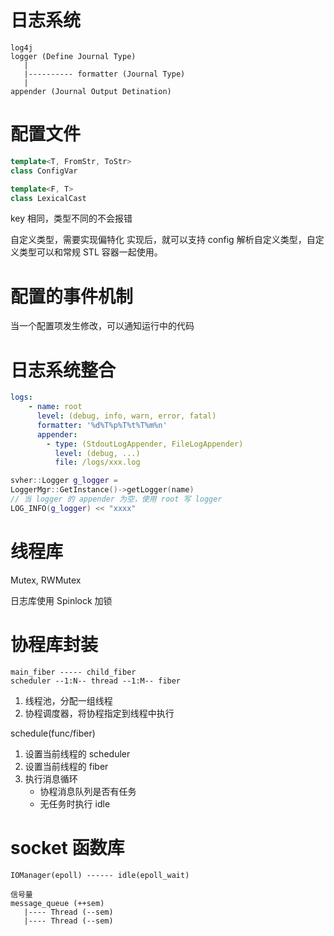 
# 日志系统
```
log4j
logger (Define Journal Type)
   |  
   |---------- formatter (Journal Type)
   |
appender (Journal Output Detination)
```

# 配置文件
```c++
template<T, FromStr, ToStr>
class ConfigVar

template<F, T>
class LexicalCast
```

key 相同，类型不同的不会报错

自定义类型，需要实现偏特化
实现后，就可以支持 config 解析自定义类型，自定义类型可以和常规 STL 容器一起使用。

# 配置的事件机制

当一个配置项发生修改，可以通知运行中的代码

# 日志系统整合
```yaml
logs:
    - name: root
      level: (debug, info, warn, error, fatal)
      formatter: '%d%T%p%T%t%T%m%n'
      appender:
        - type: (StdoutLogAppender, FileLogAppender)
          level: (debug, ...)
          file: /logs/xxx.log
```
```cpp
svher::Logger g_logger = 
LoggerMgr::GetInstance()->getLogger(name)
// 当 logger 的 appender 为空，使用 root 写 logger
LOG_INFO(g_logger) << "xxxx"
```

# 线程库
Mutex, RWMutex

日志库使用 Spinlock 加锁


# 协程库封装

```
main_fiber ----- child_fiber
scheduler --1:N-- thread --1:M-- fiber
```

1. 线程池，分配一组线程
2. 协程调度器，将协程指定到线程中执行

schedule(func/fiber)

1. 设置当前线程的 scheduler
2. 设置当前线程的 fiber
3. 执行消息循环
    - 协程消息队列是否有任务
    - 无任务时执行 idle

# socket 函数库


```
IOManager(epoll) ------ idle(epoll_wait)

信号量
message_queue (++sem)
   |---- Thread (--sem)
   |---- Thread (--sem)
```

